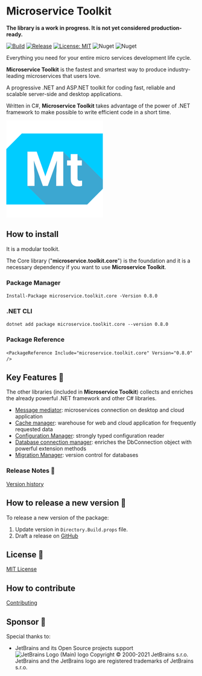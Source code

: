 # Microservice Toolkit

__The library is a work in progress. It is not yet considered production-ready.__

[![Build](https://github.com/MpStyle/microservicetoolkit/actions/workflows/build.yml/badge.svg)](https://github.com/MpStyle/microservicetoolkit/actions/workflows/build.yml)
[![Release](https://github.com/MpStyle/microservicetoolkit/actions/workflows/release.yml/badge.svg)](https://github.com/MpStyle/microservicetoolkit/actions/workflows/release.yml)
[![License: MIT](https://img.shields.io/badge/License-MIT-yellow.svg)](https://opensource.org/licenses/MIT)
![Nuget](https://img.shields.io/nuget/dt/microservice.toolkit.core)
![Nuget](https://img.shields.io/nuget/v/microservice.toolkit.core)

Everything you need for your entire micro services development life cycle. 

__Microservice Toolkit__ is the fastest and smartest way to produce industry-leading microservices that users love.

A progressive .NET and ASP.NET toolkit for coding fast, reliable and scalable server-side and desktop applications.

Written in C#, __Microservice Toolkit__ takes advantage of the power of .NET framework to make possible to write efficient code in a short time. 

![Microservice Toolkit Logo](image/icon.png)

## How to install

It is a modular toolkit. 

The Core library ("__microservice.toolkit.core__") is the foundation and it is a necessary dependency if you want to use __Microservice Toolkit__.

### Package Manager
```
Install-Package microservice.toolkit.core -Version 0.8.0
```

### .NET CLI
```
dotnet add package microservice.toolkit.core --version 0.8.0
```

### Package Reference
```
<PackageReference Include="microservice.toolkit.core" Version="0.8.0" />
```

## Key Features :key:

The other libraries (included in __Microservice Toolkit__) collects and enriches the already powerful .NET framework and other C# libraries. 

- [Message mediator](./microservice.toolkit.messagemediator/README.md): microservices connection on desktop and cloud application
- [Cache manager](./microservice.toolkit.cachemanager/README.md): warehouse for web and cloud application for frequently requested data
- [Configuration Manager](./microservice.toolkit.configurationmanager/README.md): strongly typed configuration reader
- [Database connection manager](./microservice.toolkit.connectionmanager/README.md): enriches the DbConnection object with powerful extension methods
- [Migration Manager](./microservice.toolkit.migrationmanager/README.md): version control for databases

### Release Notes :page_with_curl:
[Version history](https://github.com/MpStyle/microservicetoolkit/releases)

## How to release a new version :rocket:

To release a new version of the package:
1. Update version in `Directory.Build.props` file.
3. Draft a release on [GitHub](https://github.com/MpStyle/microservicetoolkit/releases)

## License :bookmark_tabs:

[MIT License](https://opensource.org/licenses/MIT)

## How to contribute

[Contributing](CONTRIBUTING.md)

## Sponsor :handshake:
Special thanks to:
- JetBrains and its Open Source projects support
![JetBrains Logo (Main) logo](https://resources.jetbrains.com/storage/products/company/brand/logos/jb_beam.png)
Copyright © 2000-2021 JetBrains s.r.o. JetBrains and the JetBrains logo are registered trademarks of JetBrains s.r.o.